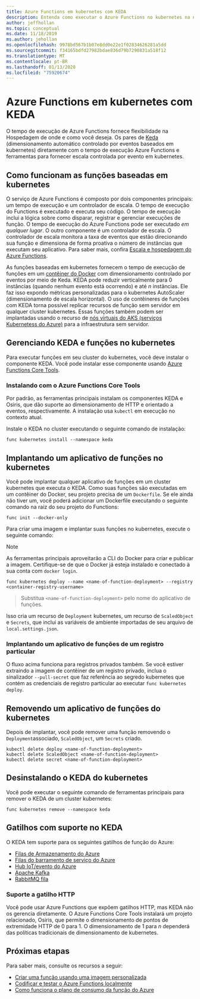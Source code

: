 ```yaml
---
title: Azure Functions em kubernetes com KEDA
description: Entenda como executar o Azure Functions no kubernetes na nuvem ou no local usando o KEDA, o dimensionamento automático controlado por evento baseado em kubernetes.
author: jeffhollan
ms.topic: conceptual
ms.date: 11/18/2019
ms.author: jehollan
ms.openlocfilehash: 9978bd567b1b07e8dd0e22e1f02834626281a5dd
ms.sourcegitcommit: f34165bdfd27982bdae836d79b7290831a518f12
ms.translationtype: MT
ms.contentlocale: pt-BR
ms.lasthandoff: 01/13/2020
ms.locfileid: "75920674"
---
```

# <a name="azure-functions-on-kubernetes-with-keda"></a>Azure Functions em kubernetes com KEDA

O tempo de execução de Azure Functions fornece flexibilidade na Hospedagem de onde e como você deseja.  Os pares de [Keda](https://keda.sh) (dimensionamento automático controlado por eventos baseados em kubernetes) diretamente com o tempo de execução Azure Functions e ferramentas para fornecer escala controlada por evento em kubernetes.

## <a name="how-kubernetes-based-functions-work"></a>Como funcionam as funções baseadas em kubernetes

O serviço de Azure Functions é composto por dois componentes principais: um tempo de execução e um controlador de escala.  O tempo de execução do Functions é executado e executa seu código.  O tempo de execução inclui a lógica sobre como disparar, registrar e gerenciar execuções de função.  O tempo de execução do Azure Functions pode ser executado *em qualquer lugar*.  O outro componente é um controlador de escala.  O controlador de escala monitora a taxa de eventos que estão direcionando sua função e dimensiona de forma proativa o número de instâncias que executam seu aplicativo.  Para saber mais, confira [Escala e hospedagem do Azure Functions](functions-scale.md).

As funções baseadas em kubernetes fornecem o tempo de execução de funções em um [contêiner do Docker](functions-create-function-linux-custom-image.md) com dimensionamento controlado por eventos por meio de Keda.  KEDA pode reduzir verticalmente para 0 instâncias (quando nenhum evento está ocorrendo) e até *n* instâncias. Ele faz isso expondo métricas personalizadas para o kubernetes AutoScaler (dimensionamento de escala horizontal).  O uso de contêineres de funções com KEDA torna possível replicar recursos de função sem servidor em qualquer cluster kubernetes.  Essas funções também podem ser implantadas usando o recurso de [nós virtuais do AKS (serviços Kubernetess do Azure)](../aks/virtual-nodes-cli.md) para a infraestrutura sem servidor.

## <a name="managing-keda-and-functions-in-kubernetes"></a>Gerenciando KEDA e funções no kubernetes

Para executar funções em seu cluster do kubernetes, você deve instalar o componente KEDA. Você pode instalar esse componente usando [Azure Functions Core Tools](functions-run-local.md).

### <a name="installing-with-the-azure-functions-core-tools"></a>Instalando com o Azure Functions Core Tools

Por padrão, as ferramentas principais instalam os componentes KEDA e Osiris, que dão suporte ao dimensionamento de HTTP e orientado a eventos, respectivamente.  A instalação usa `kubectl` em execução no contexto atual.

Instale o KEDA no cluster executando o seguinte comando de instalação:

```cli
func kubernetes install --namespace keda
```

## <a name="deploying-a-function-app-to-kubernetes"></a>Implantando um aplicativo de funções no kubernetes

Você pode implantar qualquer aplicativo de funções em um cluster kubernetes que executa o KEDA.  Como suas funções são executadas em um contêiner do Docker, seu projeto precisa de um `Dockerfile`.  Se ele ainda não tiver um, você poderá adicionar um Dockerfile executando o seguinte comando na raiz do seu projeto do Functions:

```cli
func init --docker-only
```

Para criar uma imagem e implantar suas funções no kubernetes, execute o seguinte comando:

> [!NOTE]
> As ferramentas principais aproveitarão a CLI do Docker para criar e publicar a imagem. Certifique-se de que o Docker já esteja instalado e conectado à sua conta com `docker login`.

```cli
func kubernetes deploy --name <name-of-function-deployment> --registry <container-registry-username>
```

> Substitua `<name-of-function-deployment>` pelo nome do aplicativo de funções.

Isso cria um recurso de `Deployment` kubernetes, um recurso de `ScaledObject` e `Secrets`, que inclui as variáveis de ambiente importadas de seu arquivo de `local.settings.json`.

### <a name="deploying-a-function-app-from-a-private-registry"></a>Implantando um aplicativo de funções de um registro particular

O fluxo acima funciona para registros privados também.  Se você estiver extraindo a imagem de contêiner de um registro privado, inclua o sinalizador `--pull-secret` que faz referência ao segredo kubernetes que contém as credenciais de registro particular ao executar `func kubernetes deploy`.

## <a name="removing-a-function-app-from-kubernetes"></a>Removendo um aplicativo de funções do kubernetes

Depois de implantar, você pode remover uma função removendo o `Deployment`associado, `ScaledObject`, um `Secrets` criado.

```cli
kubectl delete deploy <name-of-function-deployment>
kubectl delete ScaledObject <name-of-function-deployment>
kubectl delete secret <name-of-function-deployment>
```

## <a name="uninstalling-keda-from-kubernetes"></a>Desinstalando o KEDA do kubernetes

Você pode executar o seguinte comando de ferramentas principais para remover o KEDA de um cluster kubernetes:

```cli
func kubernetes remove --namespace keda
```

## <a name="supported-triggers-in-keda"></a>Gatilhos com suporte no KEDA

O KEDA tem suporte para os seguintes gatilhos de função do Azure:

* [Filas de Armazenamento do Azure](functions-bindings-storage-queue.md)
* [Filas do barramento de serviço do Azure](functions-bindings-service-bus.md)
* [Hub IoT/evento do Azure](functions-bindings-event-hubs.md)
* [Apache Kafka](https://github.com/azure/azure-functions-kafka-extension)
* [RabbitMQ fila](https://github.com/azure/azure-functions-rabbitmq-extension)

### <a name="http-trigger-support"></a>Suporte a gatilho HTTP

Você pode usar Azure Functions que expõem gatilhos HTTP, mas KEDA não os gerencia diretamente.  O Azure Functions Core Tools instalará um projeto relacionado, Osiris, que permite o dimensionamento de pontos de extremidade HTTP de 0 para 1.  O dimensionamento de 1 para *n* dependerá das políticas tradicionais de dimensionamento de kubernetes.

## <a name="next-steps"></a>Próximas etapas
Para saber mais, consulte os recursos a seguir:

* [Criar uma função usando uma imagem personalizada](functions-create-function-linux-custom-image.md)
* [Codificar e testar o Azure Functions localmente](functions-develop-local.md)
* [Como funciona o plano de consumo da função do Azure](functions-scale.md)